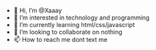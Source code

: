 - 👋 Hi, I’m @Xaaay
- 👀 I’m interested in technology and programming
- 🌱 I’m currently learning html/css/javascript
- 💞️ I’m looking to collaborate on nothing
- 📫 How to reach me dont text me

<!---
Xaaay/Xaaay is a ✨ special ✨ repository because its `README.md` (this file) appears on your GitHub profile.
You can click the Preview link to take a look at your changes.
--->
